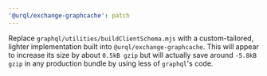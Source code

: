 ```yaml
---
'@urql/exchange-graphcache': patch
---
```


Replace `graphql/utilities/buildClientSchema.mjs` with a custom-tailored, lighter implementation built into `@urql/exchange-graphcache`. This will appear to increase its size by about `0.5kB gzip` but will actually save around `-5.8kB gzip` in any production bundle by using less of `graphql`'s code.
